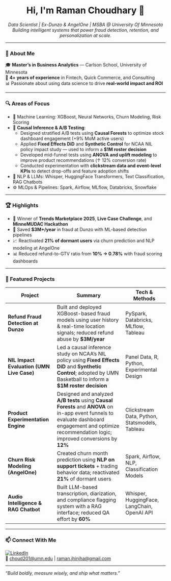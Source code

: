 <h1 align="center">Hi, I'm Raman Choudhary 👋</h1>

<p align="center">
  <em>Data Scientist | Ex-Dunzo & AngelOne | MSBA @ University Of Minnesota</em><br>
  <em>Building intelligent systems that power fraud detection, retention, and personalization at scale.</em>
</p>

---

### 🚀 About Me

🎓 **Master’s in Business Analytics** — Carlson School, University of Minnesota  
💼 **4+ years of experience** in Fintech, Quick Commerce, and Consulting  
📊 Passionate about using data science to drive **real-world impact and ROI**

---

### 🔍 Areas of Focus

- 🧠 Machine Learning: XGBoost, Neural Networks, Churn Modeling, Risk Scoring  
- 🧪 **Causal Inference & A/B Testing**:  
  - Designed stratified A/B tests using **Causal Forests** to optimize stock dashboard engagement (+9% MoM active users)  
  - Applied **Fixed Effects DiD** and **Synthetic Control** for NCAA NIL policy impact study — used to inform a **$1M roster decision**  
  - Developed mid-funnel tests using **ANOVA and uplift modeling** to improve product recommendations (↑ 12% conversion rate)  
  - Conducted experimentation with **clickstream data and event-level KPIs** to detect drop-offs and feature adoption shifts  
- 💬 NLP & LLMs: Whisper, HuggingFace Transformers, Text Classification, RAG Chatbots  
- ⚙️ MLOps & Pipelines: Spark, Airflow, MLflow, Databricks, Snowflake  

---

### 🏆 Highlights

- 🥇 Winner of **Trends Marketplace 2025**, **Live Case Challenge**, and **MinneMUDAC Hackathon**  
- 💸 Saved **$3M+/year** in fraud at Dunzo with ML-based detection pipelines  
- 📈 Reactivated **21% of dormant users** via churn prediction and NLP modeling at AngelOne  
- 📊 Reduced refund-to-GTV ratio from **10% → 0.78%** with fraud scoring dashboards  

---

### 📁 Featured Projects

| Project | Summary | Tech & Methods |
|--------|---------|----------------|
| **Refund Fraud Detection at Dunzo** | Built and deployed XGBoost-based fraud models using user history & real-time location signals; reduced refund abuse by **$3M/year** | PySpark, Databricks, MLflow, Tableau |
| **NIL Impact Evaluation (UMN Live Case)** | Led a causal inference study on NCAA’s NIL policy using **Fixed Effects DiD** and **Synthetic Control**; adopted by UMN Basketball to inform a **$1M roster decision** | Panel Data, R, Python, Experimental Design |
| **Product Experimentation Engine** | Designed and analyzed **A/B tests** using **Causal Forests** and **ANOVA** on in-app event funnels to evaluate dashboard engagement and optimize recommendation logic; improved conversions by **12%** | Clickstream Data, Python, Statsmodels, Tableau |
| **Churn Risk Modeling (AngelOne)** | Created churn month prediction using **NLP on support tickets** + trading behavior data; reactivated **21%** of dormant users | Spark, Airflow, NLP, Classification Models |
| **Audio Intelligence & RAG Chatbot** | Built LLM-based transcription, diarization, and compliance flagging system with a RAG interface; reduced QA effort by **60%** | Whisper, HuggingFace, LangChain, OpenAI API |

---

### 📫 Connect With Me

[![LinkedIn](https://img.shields.io/badge/LinkedIn-blue?logo=linkedin)](https://www.linkedin.com/in/raman-choudhary-/)  
📧 choud201@umn.edu | raman.jhinjha@gmail.com

---

_“Build boldly, measure wisely, and ship what matters.”_
